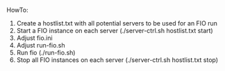 HowTo:
1) Create a hostlist.txt with all potential servers to be used for an FIO run
2) Start a FIO instance on each server (./server-ctrl.sh hostlist.txt start)
3) Adjust fio.ini
4) Adjust run-fio.sh
5) Run fio (./run-fio.sh)
6) Stop all FIO instances on each server (./server-ctrl.sh hostlist.txt stop)

